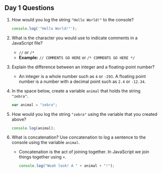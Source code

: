 ## Day 1 Questions

1. How would you log the string `"Hello World!"` to the console?
   ```javascript
   console.log('"Hello World!"');
   ```

1. What is the character you would use to indicate comments in a JavaScript file?
   * `//` or `/*`
   - **Example:** `// COMMENTS GO HERE` or `/* COMMENTS GO HERE */`

2. Explain the difference between an integer and a floating-point number?
   * An integer is a whole number such as `4` or `-293`. A floating point number is a number with a decimal point such as `2.4` or `-12.34`.

3. In the space below, create a variable `animal` that holds the string `"zebra"`.
   ```javascript
   var animal = "zebra";
   ```

4. How would you log the string `"zebra"` using the variable that you created above?
   ```javascript
   console.log(animal);
   ```

5. What is concatenation? Use concatenation to log a sentence to the console using the variable `animal`.
   * Concatenation is the act of joining together. In JavaScript we join things together using `+`.
      ```javascript
      console.log("Woah look! A " + animal + "!");
      ```

